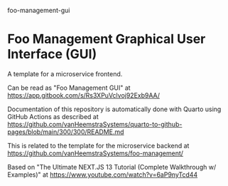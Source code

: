foo-management-gui
# Foo Management Graphical User Interface (GUI)

A template for a microservice frontend.

Can be read as "Foo Management GUI" at https://app.gitbook.com/s/Rs3XPuVclvoj92Exb9AA/

Documentation of this repository is automatically done with Quarto using GitHub Actions as described at https://github.com/vanHeemstraSystems/quarto-to-github-pages/blob/main/300/300/README.md

This is related to the template for the microservice backend at https://github.com/vanHeemstraSystems/foo-management/

Based on "The Ultimate NEXT.JS 13 Tutorial (Complete Walkthrough w/ Examples)" at https://www.youtube.com/watch?v=6aP9nyTcd44
